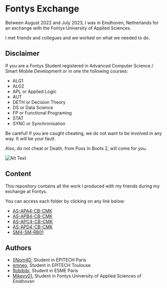 # Fontys Exchange

Between August 2022 and July 2023, I was in Eindhoven, Netherlands for an exchange with the Fontys University of Applied Sciences.

I met friends and collegues and we worked on what we needed to do.

## Disclaimer

If you are a Fontys Student registered in Advanced Computer Science / Smart Mobile Development or in one the following courses:

- ALG1
- ALG2
- APL or Applied Logic
- AUT
- DETH or Decision Theory
- DS or Data Science
- FP or Functional Programing
- STAT
- SYNC or Synchronisation

Be careful! If you are caught cheating, we do not want to be involved in any way. It will be your fault.

Also, do not cheat or Death, from Puss In Boots 2, will come for you.

![Alt Text](https://media.tenor.com/dyUygrvpkvYAAAAC/ready-to-fight-death-wolf.gif)

## Content

This repository contains all the work I produced with my friends during my exchange at Fontys.

You can access each folder by clicking on any link below:

- [AS-APA4-CB-CMK](./AS-APA4-CB-CMK)
- [AS-APB4-CB-CMK](./AS-APB4-CB-CMK)
- [AS-APC4-CB-CMK](./AS-APC4-CB-CMK)
- [AS-APD4-CB-CMK](./AS-APD4-CB-CMK)
- [SM4-SM-RB01](./SM4-SM-RB01/)

## Authors

- [0Nom4D](https://github.com/0Nom4D), Student in EPITECH Paris
- [emneo](https://github.com/emneo-dev), Student in EPITECH Toulouse
- [Robibibi](https://github.com/Robibibi), Student in ESME Paris
- [Mikeyy01](https://github.com/Mikeyy01), Student in Fontys University of Applied Sciences of Eindhoven
